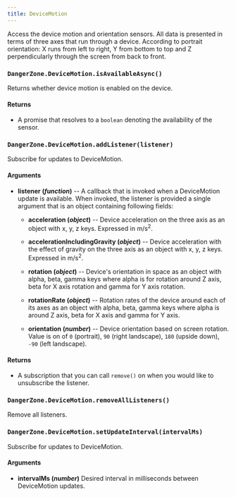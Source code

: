 ```yaml
---
title: DeviceMotion
---
```


Access the device motion and orientation sensors. All data is presented in terms of three axes that run through a device. According to portrait orientation: X runs from left to right, Y from bottom to top and Z perpendicularly through the screen from back to front.

### `DangerZone.DeviceMotion.isAvailableAsync()`

Returns whether device motion is enabled on the device.

#### Returns

- A promise that resolves to a `boolean` denoting the availability of the sensor.

### `DangerZone.DeviceMotion.addListener(listener)`

Subscribe for updates to DeviceMotion.

#### Arguments

- **listener (_function_)** -- A callback that is invoked when a
  DeviceMotion update is available. When invoked, the listener is
  provided a single argument that is an object containing following fields:

  - **acceleration (_object_)** -- Device acceleration on the three axis as an object with x, y, z keys. Expressed in m/s<sup>2</sup>.

  - **accelerationIncludingGravity (_object_)** -- Device acceleration with the effect of gravity on the three axis as an object with x, y, z keys. Expressed in m/s<sup>2</sup>.

  - **rotation (_object_)** -- Device's orientation in space as an object with alpha, beta, gamma keys where alpha is for rotation around Z axis, beta for X axis rotation and gamma for Y axis rotation.

  - **rotationRate (_object_)** -- Rotation rates of the device around each of its axes as an object with alpha, beta, gamma keys where alpha is around Z axis, beta for X axis and gamma for Y axis.

  - **orientation (_number_)** -- Device orientation based on screen rotation. Value is on of `0` (portrait), `90` (right landscape), `180` (upside down), `-90` (left landscape).

#### Returns

- A subscription that you can call `remove()` on when you
  would like to unsubscribe the listener.

### `DangerZone.DeviceMotion.removeAllListeners()`

Remove all listeners.

### `DangerZone.DeviceMotion.setUpdateInterval(intervalMs)`

Subscribe for updates to DeviceMotion.

#### Arguments

- **intervalMs (_number_)** Desired interval in milliseconds between
  DeviceMotion updates.
